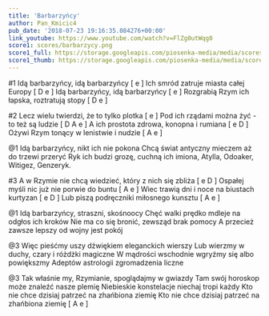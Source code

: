 ```yaml
---
title: 'Barbarzyńcy'
author: Pan_Kmicic4
pub_date: '2018-07-23 19:16:35.084276+00:00'
link_youtube: https://www.youtube.com/watch?v=FlZg0utWqg0
score1: scores/barbarzycy.png
score1_full: https://storage.googleapis.com/piosenka-media/media/scores/barbarzycy.png
score1_thumb: https://storage.googleapis.com/piosenka-media/media/scores/barbarzycy.png.180x0_q85_upscale.png
---
```


#1
Idą barbarzyńcy, idą barbarzyńcy [ e ]
Ich smród zatruje miasta całej Europy [ D e ]
Idą barbarzyńcy, idą barbarzyńcy [ e ] 
Rozgrabią Rzym ich łapska, roztratują stopy [ D e ]

#2
Lecz wielu twierdzi, że to tylko plotka [ e ]
Pod ich rządami można żyć - to też są ludzie [ D A e ]
A ich prostota zdrowa, konopna i rumiana [ e D ]
Ożywi Rzym tonący w lenistwie i nudzie [ A e ]

@1
Idą barbarzyńcy, nikt ich nie pokona
Chcą świat antyczny mieczem aż do trzewi przeryć
Ryk ich budzi grozę, cuchną ich imiona,
Atylla, Odoaker, Witigez, Genzeryk.

#3
A w Rzymie nie chcą wiedzieć, który z nich się zbliża [ e D ]
Ospałej myśli nic już nie porwie do buntu [ A e ]
Wiec trawią dni i noce na biustach kurtyzan [ e D ]
Lub piszą podręczniki miłosnego kunsztu [ A e ]

@1
Idą barbarzyńcy, straszni, skośnoocy
Chęć walki prędko mdleje na odgłos ich kroków
Nie ma co się bronić, zewsząd brak pomocy
A przecież zawsze lepszy od wojny jest pokój

@3
Więc pieśćmy uszy dźwiękiem eleganckich wierszy
Lub wierzmy w duchy, czary i różdżki magiczne
W mądrości wschodnie wgryźmy się albo powiększmy
Adeptów astrologii zgromadzenia liczne

@3
Tak właśnie my, Rzymianie, spoglądajmy w gwiazdy
Tam swój horoskop może znaleźć nasze plemię
Niebieskie konstelacje niechaj tropi każdy
Kto nie chce dzisiaj patrzeć na zhańbiona ziemię 
Kto nie chce dzisiaj patrzeć na zhańbiona ziemię [ A e ]